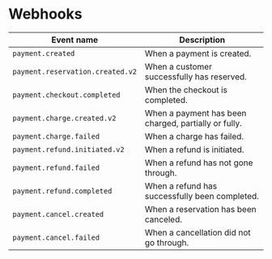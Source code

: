 # Webhooks


| Event name | Description
|---|---
| `payment.created` | When a payment is created.
| `payment.reservation.created.v2` | When a customer successfully has reserved.
| `payment.checkout.completed` | When the checkout is completed.
| `payment.charge.created.v2` | When a payment has been charged, partially or fully.
| `payment.charge.failed` | When a charge has failed.
| `payment.refund.initiated.v2` | When a refund is initiated.
| `payment.refund.failed` | When a refund has not gone through.
| `payment.refund.completed` |When a refund has successfully been completed.
| `payment.cancel.created` | When a reservation has been canceled.
| `payment.cancel.failed` | When a cancellation did not go through.